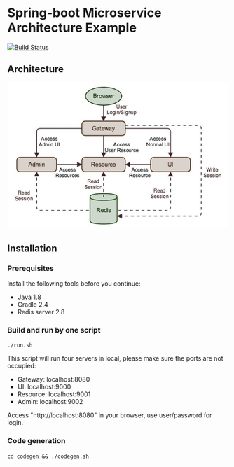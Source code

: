 # Spring-boot Microservice Architecture Example
[![Build Status](https://travis-ci.org/tangr1/springboot-mca.svg?branch=master)](https://travis-ci.org/tangr1/springboot-mca)

## Architecture

<img src="https://github.com/tangr1/springboot-mca/blob/master/docs/architecture.jpg">

## Installation

### Prerequisites

Install the following tools before you continue:

* Java 1.8
* Gradle 2.4
* Redis server 2.8

### Build and run by one script

```
./run.sh
```

This script will run four servers in local, please make sure the ports are not occupied:

* Gateway: localhost:8080
* UI: localhost:9000
* Resource: localhost:9001
* Admin: localhost:9002

Access "http://localhost:8080" in your browser, use user/password for login.

### Code generation

```
cd codegen && ./codegen.sh
```
